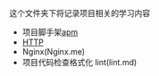 这个文件夹下将记录项目相关的学习内容

- 项目脚手架[apm](apm.md)
- [HTTP](HTTP.md)
- Nginx(Nginx.me)
- 项目代码检查格式化 lint(lint.md)
